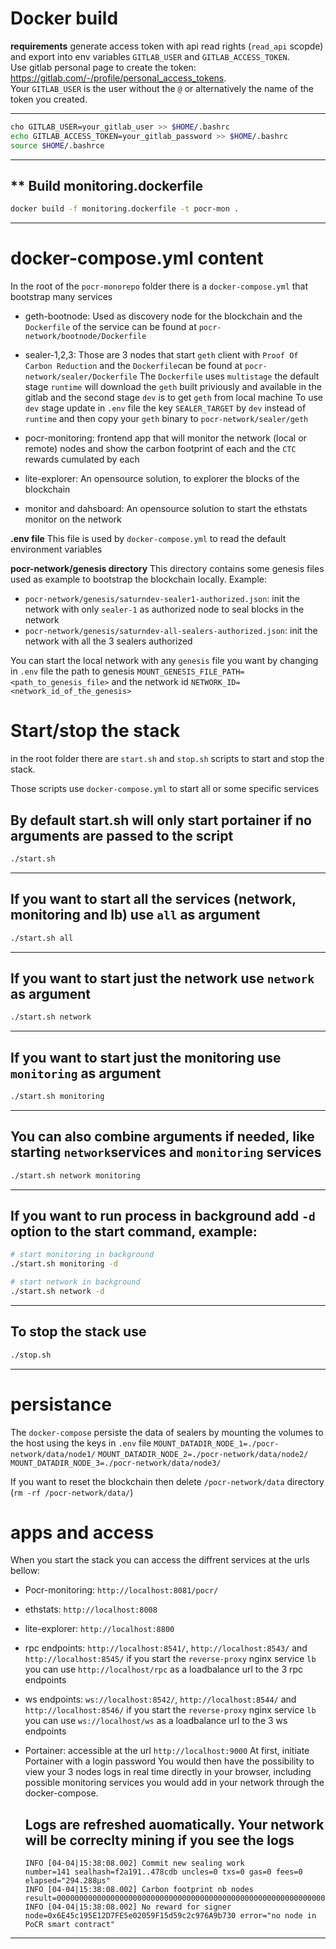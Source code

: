 
# Docker build

**requirements**
generate access token with api read rights (`read_api` scopde) and export into env variables `GITLAB_USER` and `GITLAB_ACCESS_TOKEN`.    
Use gitlab personal page to create the token: https://gitlab.com/-/profile/personal_access_tokens.   
Your `GITLAB_USER` is the user without the `@` or alternatively the name of the token you created.

---
```sh
cho GITLAB_USER=your_gitlab_user >> $HOME/.bashrc 
echo GITLAB_ACCESS_TOKEN=your_gitlab_password >> $HOME/.bashrc
source $HOME/.bashrce
```
---

** Build monitoring.dockerfile
---
```sh
docker build -f monitoring.dockerfile -t pocr-mon . 
```
---

# docker-compose.yml content

In the root of the `pocr-monorepo` folder there is a `docker-compose.yml` that bootstrap many services 

 * geth-bootnode: Used as discovery node for the blockchain and the `Dockerfile` of the service can be found at `pocr-network/bootnode/Dockerfile`

 * sealer-1,2,3: Those are 3 nodes that start `geth` client with `Proof Of Carbon Reduction` and the `Dockerfile`can be found at `pocr-network/sealer/Dockerfile`
 The `Dockerfile` uses `multistage` the default stage `runtime` will download the `geth` built priviously and available in the gitlab and the second stage `dev` is to get `geth` from local machine
 To use `dev` stage update in `.env` file the key `SEALER_TARGET` by `dev` instead of `runtime` and then copy your `geth` binary to `pocr-network/sealer/geth`

 * pocr-monitoring: frontend app that will monitor the network (local or remote) nodes and show the carbon footprint of each and the `CTC` rewards cumulated by each

 * lite-explorer: An opensource solution, to explorer the blocks of the blockchain

 * monitor and dahsboard: An opensource solution to start the ethstats monitor on the network


**.env file** 
This file is used by `docker-compose.yml` to read the default environment variables

**pocr-network/genesis directory**
This directory contains some genesis files used as example to bootstrap the blockchain locally.
Example:
 * `pocr-network/genesis/saturndev-sealer1-authorized.json`: init the network with only `sealer-1` as authorized node to seal blocks in the network
 * `pocr-network/genesis/saturndev-all-sealers-authorized.json`: init the network with all the 3 sealers authorized

You can start the local network with any `genesis` file you want by changing in `.env` file the path to genesis `MOUNT_GENESIS_FILE_PATH=<path_to_genesis_file>` and the network id `NETWORK_ID=<network_id_of_the_genesis>`


# Start/stop the stack

in the root folder there are `start.sh` and `stop.sh` scripts to start and stop the stack.

Those scripts use `docker-compose.yml` to start all or some specific services

By default start.sh will only start portainer if no arguments are passed to the script
---
```sh
./start.sh
```
---

If you want to start all the services (network, monitoring and lb) use `all` as argument
---
```sh
./start.sh all 
```
---

If you want to start just the network use `network` as argument
---
```sh
./start.sh network
```
---

If you want to start just the monitoring use `monitoring` as argument
---
```sh
./start.sh monitoring
```
---

You can also combine arguments if needed, like starting `network`services and `monitoring` services
---
```sh
./start.sh network monitoring
```
---

If you want to run process in background add `-d` option to the start command, example:
---
```sh
# start monitoring in background
./start.sh monitoring -d

# start network in background
./start.sh network -d
```
---

To stop the stack use 
---
```sh
./stop.sh
```
---

# persistance

The `docker-compose` persiste the data of sealers by mounting the volumes to the host using the keys in `.env` file
`MOUNT_DATADIR_NODE_1=./pocr-network/data/node1/`
`MOUNT_DATADIR_NODE_2=./pocr-network/data/node2/`
`MOUNT_DATADIR_NODE_3=./pocr-network/data/node3/`

If you want to reset the blockchain then delete `/pocr-network/data` directory (`rm -rf /pocr-network/data/`)


# apps and access

When you start the stack you can access the diffrent services at the urls bellow:

* Pocr-monitoring: `http://localhost:8081/pocr/`

* ethstats: `http://localhost:8008`

* lite-explorer: `http://localhost:8800`

* rpc endpoints: `http://localhost:8541/`, `http://localhost:8543/` and `http://localhost:8545/`
    if you start the `reverse-proxy` nginx service `lb` you can use `http://localhost/rpc` as a loadbalance url to the 3 rpc endpoints
* ws endpoints: `ws://localhost:8542/`, `http://localhost:8544/` and `http://localhost:8546/`
    if you start the `reverse-proxy` nginx service `lb` you can use `ws://localhost/ws` as a loadbalance url to the 3 ws endpoints

* Portainer: accessible at the url `http://localhost:9000`
    At first, initiate Portainer with a login password
    You would then have the possibility to view your 3 nodes logs in real time directly in your browser, including possible monitoring services you would add in your network through the docker-compose.

    Logs are refreshed auomatically. Your network will be correclty mining if you see the logs
    ---
    ```
    INFO [04-04|15:38:08.002] Commit new sealing work                  number=141 sealhash=f2a191..478cdb uncles=0 txs=0 gas=0 fees=0 elapsed="294.288µs"
    INFO [04-04|15:38:08.002] Carbon footprint nb nodes                result=0000000000000000000000000000000000000000000000000000000000000000
    INFO [04-04|15:38:08.002] No reward for signer                     node=0x6E45c195E12D7FE5e02059F15d59c2c976A9b730 error="no node in PoCR smart contract"
    ```
---


